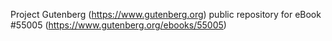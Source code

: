 Project Gutenberg (https://www.gutenberg.org) public repository for
eBook #55005 (https://www.gutenberg.org/ebooks/55005)
